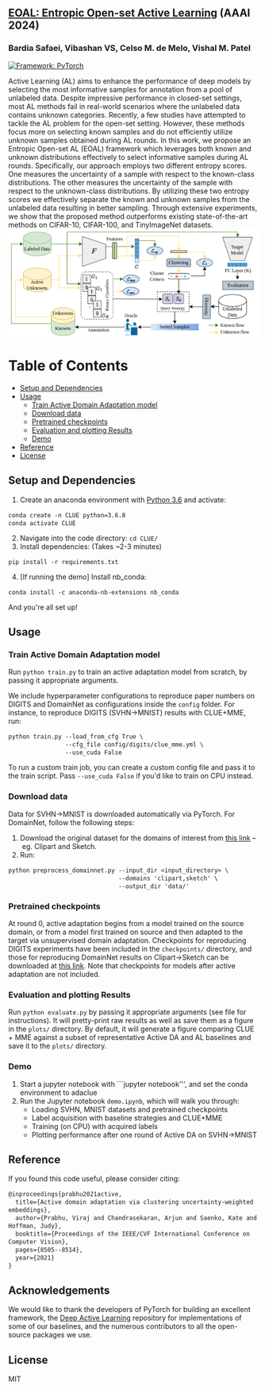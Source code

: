 ## [EOAL: Entropic Open-set Active Learning](https://github.com/bardisafa/EOAL/) (AAAI 2024)
### Bardia Safaei, Vibashan VS, Celso M. de Melo, Vishal M. Patel
[![Framework: PyTorch](https://img.shields.io/badge/Framework-PyTorch-orange.svg)](https://pytorch.org/)

Active Learning (AL) aims to enhance the performance of deep models by selecting the most informative samples for annotation from a pool of unlabeled data. Despite impressive performance in closed-set settings, most AL methods fail in real-world scenarios where the unlabeled data contains unknown categories. Recently, a few studies have attempted to tackle the AL problem for the open-set setting. However, these methods focus more on selecting known samples and do not efficiently utilize unknown samples obtained during AL rounds. In this work, we propose an Entropic Open-set AL (EOAL) framework which leverages both known and unknown distributions effectively to select informative samples during AL rounds. Specifically, our approach employs two different entropy scores. One measures the uncertainty of a sample with respect to the known-class distributions. The other measures the uncertainty of the sample with respect to the unknown-class distributions. By utilizing these two entropy scores we effectively separate the known and unknown samples from the unlabeled data resulting in better sampling. Through extensive experiments, we show that the proposed method outperforms existing state-of-the-art methods on CIFAR-10, CIFAR-100, and TinyImageNet datasets.
![method](figures/framework.png)

Table of Contents
=================

   * [Setup and Dependencies](#setup-and-dependencies)
   * [Usage](#usage)
      * [Train Active Domain Adaptation model](#train-active-domain-adaptation-model)
      * [Download data](#data-download)
      * [Pretrained checkpoints](#pretrained-checkpoints)
      * [Evaluation and plotting Results](#evaluation-and-plotting-results)
      * [Demo](#demo)
   * [Reference](#reference)
   * [License](#license)

## Setup and Dependencies

1. Create an anaconda environment with [Python 3.6](https://www.python.org/downloads/release/python-365/) and activate: 
```
conda create -n CLUE python=3.6.8
conda activate CLUE
```
2. Navigate into the code directory: ```cd CLUE/```
3. Install dependencies: (Takes ~2-3 minutes) 
```
pip install -r requirements.txt
``` 
4. [If running the demo] Install nb_conda:
```
conda install -c anaconda-nb-extensions nb_conda
``` 

And you're all set up! 

## Usage 

### Train Active Domain Adaptation model

Run ```python train.py``` to train an active adaptation model from scratch, by passing it appropriate arguments.

We include hyperparameter configurations to reproduce paper numbers on DIGITS and DomainNet as configurations inside the ```config``` folder. For instance, to reproduce DIGITS (SVHN->MNIST) results with CLUE+MME, run:

```
python train.py --load_from_cfg True \ 
                --cfg_file config/digits/clue_mme.yml \
                --use_cuda False
```

To run a custom train job, you can create a custom config file and pass it to the train script. Pass `--use_cuda False` if you'd like to train on CPU instead.

### Download data

Data for SVHN->MNIST is downloaded automatically via PyTorch. For DomainNet, follow the following steps:
1. Download the original dataset for the domains of interest from [this link](http://ai.bu.edu/M3SDA/) – eg. Clipart and Sketch.
2. Run: 
```
python preprocess_domainnet.py --input_dir <input_directory> \
                               --domains 'clipart,sketch' \
                               --output_dir 'data/'
```

### Pretrained checkpoints

At round 0, active adaptation begins from a model trained on the source domain, or from a model first trained on source and then
adapted to the target via unsupervised domain adaptation. Checkpoints for reproducing DIGITS experiments have been included in the
```checkpoints/``` directory, and those for reproducing DomainNet results on Clipart->Sketch can be downloaded at [this link](https://drive.google.com/drive/u/0/folders/1iaGouaz-KWPEbOqPjOEkPZpcwijVxtPX). Note that checkpoints for models after active adaptation are not included.

### Evaluation and plotting Results

Run ```python evaluate.py``` by passing it appropriate arguments (see file for instructions). It will pretty-print raw results as well as save them as a figure in the ```plots/``` directory. By default, it will generate a figure comparing CLUE + MME against a subset of representative Active DA and AL baselines and save it to the ```plots/``` directory.

### Demo

1. Start a jupyter notebook with ```jupyter notebook''', and set the conda environment to adaclue
2. Run the Jupyter notebook ```demo.ipynb```, which will walk you through:
    * Loading SVHN, MNIST datasets and pretrained checkpoints
    * Label acquisition with baseline strategies and CLUE+MME
    * Training (on CPU) with acquired labels
    * Plotting performance after one round of Active DA on SVHN->MNIST

## Reference

If you found this code useful, please consider citing:
```
@inproceedings{prabhu2021active,
  title={Active domain adaptation via clustering uncertainty-weighted embeddings},
  author={Prabhu, Viraj and Chandrasekaran, Arjun and Saenko, Kate and Hoffman, Judy},
  booktitle={Proceedings of the IEEE/CVF International Conference on Computer Vision},
  pages={8505--8514},
  year={2021}
}
```

## Acknowledgements

We would like to thank the developers of PyTorch for building an excellent framework, the [Deep Active Learning](https://github.com/ej0cl6/deep-active-learning) repository for implementations of some of our baselines, and the numerous contributors to all the open-source packages we use.

## License

MIT
